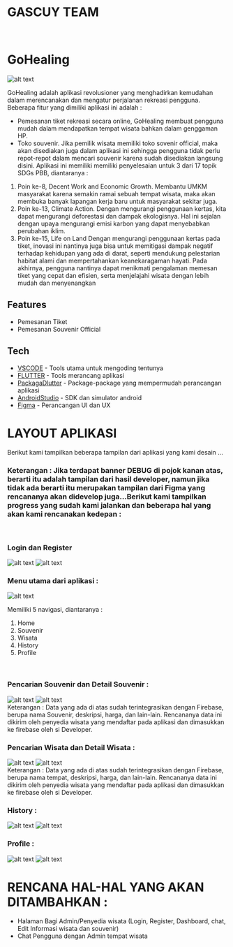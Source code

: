 # GASCUY TEAM
<br>

# GoHealing
![alt text](https://github.com/Raturu0/GoHealing/blob/main/assets/readme/icon.png?raw=true)

GoHealing adalah aplikasi revolusioner yang menghadirkan kemudahan dalam merencanakan 
dan mengatur perjalanan rekreasi pengguna. Beberapa fitur yang dimiliki aplikasi ini adalah :
- Pemesanan tiket rekreasi secara online, GoHealing membuat pengguna mudah dalam mendapatkan 
tempat wisata bahkan dalam genggaman HP. 
- Toko souvenir. Jika pemilik wisata memiliki toko sovenir official, maka akan disediakan juga dalam 
aplikasi ini sehingga pengguna tidak perlu repot-repot dalam mencari souvenir karena sudah disediakan 
langsung disini.
Aplikasi ini memiliki memiliki penyelesaian untuk 3 dari 17 topik SDGs PBB, diantaranya : 
1. Poin ke-8, Decent Work and Economic Growth.
Membantu UMKM masyarakat karena semakin ramai sebuah tempat wisata, maka 
akan membuka banyak lapangan kerja baru untuk masyarakat sekitar juga. 
2. Poin ke-13, Climate Action.
Dengan mengurangi penggunaan kertas, kita dapat mengurangi deforestasi dan dampak 
ekologisnya. Hal ini sejalan dengan upaya mengurangi emisi karbon yang dapat 
menyebabkan perubahan iklim.
3. Poin ke-15, Life on Land
Dengan mengurangi penggunaan kertas pada tiket, inovasi ini nantinya juga bisa untuk 
memitigasi dampak negatif terhadap kehidupan yang ada di darat, seperti mendukung 
pelestarian habitat alami dan mempertahankan keanekaragaman hayati.
Pada akhirnya, pengguna nantinya dapat menikmati pengalaman memesan tiket yang cepat dan 
efisien, serta menjelajahi wisata dengan lebih mudah dan menyenangkan

## Features

- Pemesanan Tiket
- Pemesanan Souvenir Official

## Tech
- [VSCODE](https://www.figma.com/) - Tools utama untuk mengoding tentunya
- [FLUTTER](flutter.io) - Tools merancang aplikasi
- [PackagaDlutter](pub.dev) - Package-package yang mempermudah perancangan aplikasi
- [AndroidStudio](https://developer.android.com/studio) - SDK dan simulator android
- [Figma](https://developer.android.com/studio) - Perancangan UI dan UX


# LAYOUT APLIKASI
Berikut kami tampilkan beberapa tampilan dari aplikasi yang kami desain ...
<br>

### Keterangan : Jika terdapat banner DEBUG di pojok kanan atas, berarti itu adalah tampilan dari hasil developer, namun jika tidak ada berarti itu merupakan tampilan dari Figma yang rencananya akan didevelop juga...Berikut kami tampilkan progress yang sudah kami jalankan dan beberapa hal yang akan kami rencanakan kedepan :
<br>

### Login dan Register
![alt text](https://github.com/Raturu0/GoHealing/blob/main/assets/readme/login.jpg?raw=true)
![alt text](https://github.com/Raturu0/GoHealing/blob/main/assets/readme/register.jpg?raw=true)


### Menu utama dari aplikasi :
![alt text](https://github.com/Raturu0/GoHealing/blob/main/assets/readme/beranda.jpg?raw=true)

Memiliki 5 navigasi, diantaranya :
1. Home <br>
2. Souvenir <br>
3. Wisata <br>
4. History <br>
5. Profile
<br>

### Pencarian Souvenir dan Detail Souvenir :
![alt text](https://github.com/Raturu0/GoHealing/blob/main/assets/readme/souvenir.jpg)
![alt text](https://github.com/Raturu0/GoHealing/blob/main/assets/readme/detailsouvenir.jpg)
<br>
Keterangan : Data yang ada di atas sudah terintegrasikan dengan Firebase, berupa nama Souvenir, deskripsi, harga, dan lain-lain. Rencananya data ini dikirim oleh penyedia wisata yang mendaftar pada aplikasi dan dimasukkan ke firebase oleh si Developer.

### Pencarian Wisata dan Detail Wisata :
![alt text](https://github.com/Raturu0/GoHealing/blob/main/assets/readme/wisata.jpg?raw=true)
![alt text](https://github.com/Raturu0/GoHealing/blob/main/assets/readme/detailwisata.jpg?raw=true)
<br>
Keterangan : Data yang ada di atas sudah terintegrasikan dengan Firebase, berupa nama tempat, deskripsi, harga, dan lain-lain. Rencananya data ini dikirim oleh penyedia wisata yang mendaftar pada aplikasi dan dimasukkan ke firebase oleh si Developer.

### History :
![alt text](https://github.com/Raturu0/GoHealing/blob/main/assets/readme/history.jpg?raw=true)
![alt text](https://github.com/Raturu0/GoHealing/blob/main/assets/readme/historynolog.jpg?raw=true)
<br>

### Profile :
![alt text](https://github.com/Raturu0/GoHealing/blob/main/assets/readme/profilenolog.jpg?raw=true)
![alt text](https://github.com/Raturu0/GoHealing/blob/main/assets/readme/profil.jpg?raw=true)
<br>

# RENCANA HAL-HAL YANG AKAN DITAMBAHKAN :
- Halaman Bagi Admin/Penyedia wisata (Login, Register, Dashboard, chat, Edit Informasi wisata dan souvenir)
- Chat Pengguna dengan Admin tempat wisata



